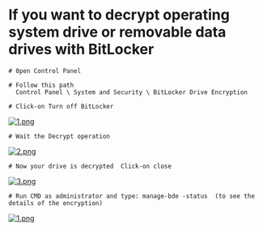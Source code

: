 # If you want to decrypt operating system drive or removable data drives with BitLocker
	
	
	# 𝟶𝚙𝚎𝚗 𝙲𝚘𝚗𝚝𝚛𝚘𝚕 𝙿𝚊𝚗𝚎𝚕
	
	# 𝙵𝚘𝚕𝚕𝚘𝚠 𝚝𝚑𝚒𝚜 𝚙𝚊𝚝𝚑
	  𝙲𝚘𝚗𝚝𝚛𝚘𝚕 𝙿𝚊𝚗𝚎𝚕 \ 𝚂𝚢𝚜𝚝𝚎𝚖 𝚊𝚗𝚍 𝚂𝚎𝚌𝚞𝚛𝚒𝚝𝚢 \ 𝙱𝚒𝚝𝙻𝚘𝚌𝚔𝚎𝚛 𝙳𝚛𝚒𝚟𝚎 𝙴𝚗𝚌𝚛𝚢𝚙𝚝𝚒𝚘𝚗
	
	# 𝙲𝚕𝚒𝚌𝚔-𝚘𝚗 𝚃𝚞𝚛𝚗 𝚘𝚏𝚏 𝙱𝚒𝚝𝙻𝚘𝚌𝚔𝚎𝚛
[![1.png](https://i.postimg.cc/xTc3dZDK/1.png)](https://postimg.cc/6yxvjYQ3)

	# 𝚆𝚊𝚒𝚝 𝚝𝚑𝚎 𝙳𝚎𝚌𝚛𝚢𝚙𝚝 𝚘𝚙𝚎𝚛𝚊𝚝𝚒𝚘𝚗
[![2.png](https://i.postimg.cc/YjK0MjBD/2.png)](https://postimg.cc/9wbCBmMy)

	# 𝙽𝚘𝚠 𝚢𝚘𝚞𝚛 𝚍𝚛𝚒𝚟𝚎 𝚒𝚜 𝚍𝚎𝚌𝚛𝚢𝚙𝚝𝚎𝚍  𝙲𝚕𝚒𝚌𝚔-𝚘𝚗 𝚌𝚕𝚘𝚜𝚎 
[![3.png](https://i.postimg.cc/tC3W7Gvn/3.png)](https://postimg.cc/w7B7bZp9)

	# 𝚁𝚞𝚗 𝙲𝙼𝙳 𝚊𝚜 𝚊𝚍𝚖𝚒𝚗𝚒𝚜𝚝𝚛𝚊𝚝𝚘𝚛 𝚊𝚗𝚍 𝚝𝚢𝚙𝚎: 𝚖𝚊𝚗𝚊𝚐𝚎-𝚋𝚍𝚎 -𝚜𝚝𝚊𝚝𝚞𝚜  (𝚝𝚘 𝚜𝚎𝚎 𝚝𝚑𝚎 𝚍𝚎𝚝𝚊𝚒𝚕𝚜 𝚘𝚏 𝚝𝚑𝚎 𝚎𝚗𝚌𝚛𝚢𝚙𝚝𝚒𝚘𝚗)
[![1.png](https://i.postimg.cc/XYZWQnMp/1.png)](https://postimg.cc/gxP10F2W)
